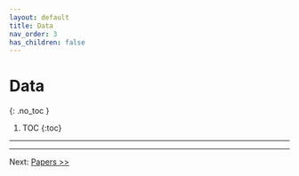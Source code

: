 ```yaml
---
layout: default
title: Data
nav_order: 3
has_children: false
---
```

<!-- markdownlint-disable MD014 MD022 MD025 MD033 MD040 -->

# Data
{: .no_toc }

1. TOC
{:toc}

---

---

Next: [Papers >>](papers.md)
